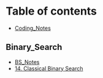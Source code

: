 # Table of contents

* [Coding\_Notes](README.md)

## Binary\_Search

* [BS\_Notes](binary_search/bs_notes.md)
* [14. Classical Binary Search](binary_search/14.-classical-binary-search.md)

